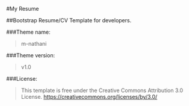 #My Resume

##Bootstrap Resume/CV Template for developers.

###Theme name:
>m-nathani

###Theme version:
>v1.0


###License: 
>This template is free under the Creative Commons Attribution 3.0 License.
>https://creativecommons.org/licenses/by/3.0/
